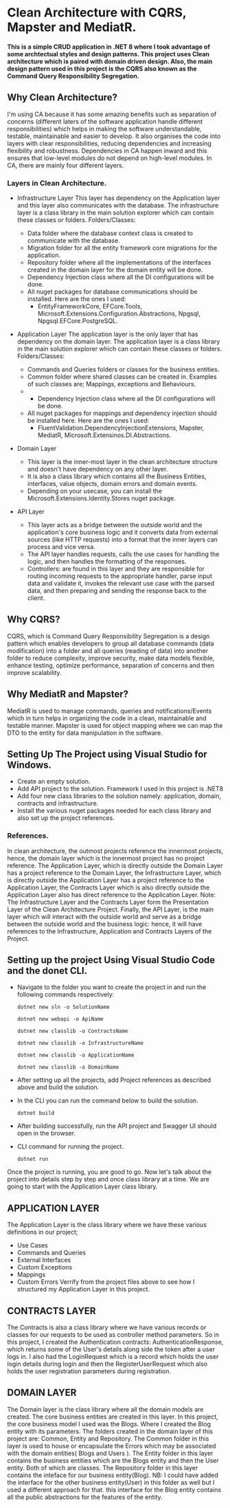 # Clean Architecture with CQRS, Mapster and MediatR.

#### This is a simple CRUD application in .NET 8 where I took advantage of some archtectual styles and design patterns. This project uses Clean architecture which is paired with domain driven design. Also, the main design pattern used in this project is the CQRS also known as the Command Query Responsibility Segregation.

## Why Clean Architecture?
I'm using CA because it has some amazing benefits such as separation of concerns (different laters of the software application handle different responsibilities) which helps in making the software understandable, testable, maintainable and easier to develop. It also organises the code into layers with clear responsibilities, reducing dependencies and increasing flexibility and robustness. Dependencies in CA happen inward and this ensures that low-level modules do not depend on high-level modules. In CA, there are mainly four different layers.

### Layers in Clean Architecture.

* Infrastructure Layer
    This layer has dependency on the Application layer and this layer also communicates with the database.
    The infrastructure layer is a class library in the main solution explorer which can contain these classes or folders.
    Folders/Classes:
    * Data folder where the database context class is created to communicate with the database.
    * Migration folder for all the entity framework core migrations for the application.
    * Repository folder where all the implementations of the interfaces created in the domain layer for the domain entity will be done.
    * Dependency Injection class where all the DI configurations will be done.
    * All nuget packages for database communications should be installed. Here are the ones I used:
        * EntityFrameworkCore, EFCore.Tools, Microsoft.Extensions.Configuration.Abstractions, Npgsql, Npgsql.EFCore.PostgreSQL.


* Application Layer
    The application layer is the only layer that has dependency on the domain layer.
    The application layer is a class library in the main solution explorer which can contain these classes or folders.
    Folders/Classes:
    * Commands and Queries folders or classes for the business entities.
    * Common folder where shared classes can be created in. Examples of such classes are; Mappings, exceptions and Behaviours.
    * * Dependency Injection class where all the DI configurations will be done.
    * All nuget packages for mappings and dependency injection should be installed here. Here are the ones I used:
        * FluentValidation.DependencyInjectionExtensions, Mapster, MediatR, Microsoft.Extensinos.DI.Abstractions.  


* Domain Layer
    * This layer is the inner-most layer in the clean architecture structure and doesn't have dependency on any other layer.
    * It is also a class library which contains all the Business Entities, interfaces, value objects, domain errors and domain events.
    * Depending on your usecase, you can install the Microsoft.Extensions.Identity.Stores nuget package.
 
* API Layer
    * This layer acts as a bridge between the outside world and the application's core business logic and it converts data from external sources (like HTTP requests) into a format that the inner layers can process and vice versa.
    * The API layer handles requests, calls the use cases for handling the logic, and then handles the formatting of the responses.
    * Controllers: are found in this layer and they are responsible for routing incoming requests to the appropriate handler, parse input data and validate it, invokes the relevant use case with the parsed data, and then preparing and sending the response back to the client.
 


## Why CQRS?
CQRS, which is Command Query Responsibility Segregation is a design pattern which enables developers to group all database commands (data modification) into a folder and all queries (reading of data) into another folder to reduce complexity, improve security, make data models flexible, enhance testing, optimize performance, separation of concerns and then improve scalability.


## Why MediatR and Mapster?
MediatR is used to manage commands, queries and notifications/Events which in turn helps in organizing the code in a clean, maintainable and testable manner.
Mapster is used for object mapping where we can map the DTO to the entity for data manipulation in the software.



## Setting Up The Project using Visual Studio for Windows.
* Create an empty solution.
* Add API project to the solution. Framework I used in this project is .NET8
* Add four new class libraries to the solution namely: application, domain, contracts and infrastructure.
* Install the various nuget packages needed for each class library and also set up the project references.

### References.
In clean architecture, the outmost projects reference the innermost projects, hence, the domain layer which is the innermost project has no project reference. The Application Layer, which is directly outside the Domain Layer has a project reference to the Domain Layer, the Infrastructure Layer, which is directly outside the Application Layer has a project reference to the Application Layer, the Contracts Layer which is also directly outside the Application Layer also has direct reference to the Application Layer. Note: The Infrastructure Layer and the Contracts Layer form the Presentation Layer of the Clean Architecture Project. Finally, the API Layer, is the main layer which will interact with the outside world and serve as a bridge between the outside world and the business logic: hence, it will have references to the Infrastructure, Application and Contracts Layers of the Project.


## Setting up the project Using Visual Studio Code and the donet CLI.
* Navigate to the folder you want to create the project in and run the following commands respectively:
  ```
  dotnet new sln -o SolutionName
  ```
  ```
  dotnet new webapi -o ApiName
  ```
  ```
  dotnet new classlib -o ContractsName
  ```
  ```
  dotnet new classlib -o InfrastructureName
  ```
  ```
  dotnet new classlib -o ApplicationName
  ```
  ```
  dotnet new classlib -o DomainName
  ```
  
* After setting up all the projects, add Project references as described above and build the solution.
* In the CLI you can run the command below to build the solution.
  ```
  dotnet build
  ```
* After building successfully, run the API project and Swagger UI should open in the browser.
* CLI command for running the project.
  ```
  dotnet run
  ```
Once the project is running, you are good to go.
Now let's talk about the project into details step by step and once class library at a time. We are going to start with the Application Layer class library.

## APPLICATION LAYER

The Application Layer is the class library where we have these various definitions in our project;

* Use Cases
* Commands and Queries
* External Interfaces
* Custom Exceptions
* Mappings
* Custom Errors
Verrify from the project files above to see how I structured my Application Layer in this project.


## CONTRACTS LAYER

The Contracts is also a class library where we have various records or classes for our requests to be used as controller method parameters.
So in this project, I created the Authentication contracts: AuthenticationResponse, which returns some of the User's details along side the token after a user logs in.
I also had the LoginRequest which is a record which holds the user login details during login and then the RegisterUserRequest which also holds the user registration parameters during registration.

## DOMAIN LAYER 

The Domain layer is the class library where all the domain models are created. The core business entities are created in this layer. In this project, the core business model I used was the Blogs. Where I created the Blog entity with its parameters.
The folders created in the domain layer of this project are: Common, Entity and Repository. 
The Common folder in this layer is used to house or encapsulate the Errors which may be associated with the domain entities( Blogs and Users ).
The Entity folder in this layer contains the business entities which are the Blogs entity and then the User entity. Both of which are classes.
The Repository folder in this layer contains the inteface for our business entity(Blog). NB: I could have added the interface for the other business entity(User) in this folder as well but I used a different approach for that. this interface for the Blog entity contains all the public abstractions for the features of the entity.

##

































